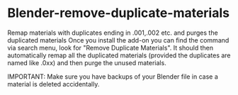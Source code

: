 # Blender-remove-duplicate-materials
Remap materials with duplicates ending in .001,.002 etc. and purges the duplicated materials
Once you install the add-on you can find the command via search menu, look for "Remove Duplicate Materials". It should then automatically remap all the duplicated materials (provided the duplicates are named like <materialname>.0xx) and then purge the unused materials.

IMPORTANT: Make sure you have backups of your Blender file in case a material is deleted accidentally.
